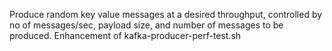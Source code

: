 Produce random key value messages at a desired throughput, controlled by no of messages/sec, payload size, and number of messages to be produced.
Enhancement of kafka-producer-perf-test.sh